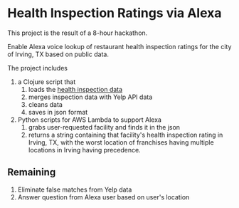 # Health Inspection Ratings via Alexa 

This project is the result of a 8-hour hackathon.

Enable Alexa voice lookup of restaurant health inspection ratings
for the city of Irving, TX based on public data.

The project includes
1. a Clojure script that 
    1. loads the 
        [health inspection data](https://drive.google.com/drive/folders/1SEJjMt2Ny4IoSc6zpIEGu3w0v4XGhcjv)
    2. merges inspection data with Yelp API data
    3. cleans data
    4. saves in json format
2. Python scripts for AWS Lambda to support Alexa 
    1. grabs user-requested facility and finds it in the json
    2. returns a string containing that facility's health inspection rating in Irving, TX, with the worst location of franchises having multiple locations in Irving having precedence.


## Remaining

1. Eliminate false matches from Yelp data
2. Answer question from Alexa user based on user's location
